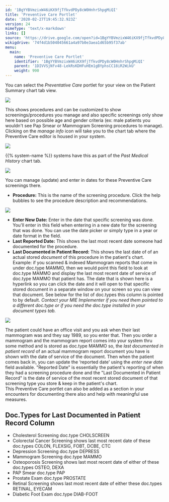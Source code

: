 ```yaml
---
id: '1BgYYBVmzixW46iKX9fjTfkvdPDy8cW0HnhrShpgMiQI'
title: 'Preventive Care Portlet'
date: '2020-02-27T19:45:32.923Z'
version: 24
mimeType: 'text/x-markdown'
links: []
source: 'https://drive.google.com/open?id=1BgYYBVmzixW46iKX9fjTfkvdPDy8cW0HnhrShpgMiQI'
wikigdrive: '74f4d1b504045661a4a97b0e3aea1d65b95f37ab'
menu:
  main:
    name: 'Preventive Care Portlet'
    identifier: '1BgYYBVmzixW46iKX9fjTfkvdPDy8cW0HnhrShpgMiQI'
    parent: '1DIVVSjNfv48-LekRsKDHFuHEm1gBYphsCC18iR2WikU'
    weight: 990
---
```

You can select the *Preventative Care* portlet for your view on the Patient Summary chart tab view.
  
![](../preventive-care-portlet.assets/a5268224eb93c0c132ff37c4494a49a4.png)  

This shows procedures and can be customized to show screenings/procedures you manage and also specific screenings only show here based on possible age and gender criteria (ex: male patients you wouldn't see Pap Smear or Mammogram Screening procedures to manage).  
Clicking on the *manage info* icon will take you to the chart tab where the Preventive Care editor is housed in your system.
  
![](../preventive-care-portlet.assets/4165539fc268bbcd927d3f8e59d882bb.png)  

{{% system-name %}} systems have this as part of the *Past Medical History* chart tab.
  
![](../preventive-care-portlet.assets/31992c882115f609b84d3e5db0adc4b0.png)  

You can manage (update) and enter in dates for these Preventive Care screenings there.
* <strong>Procedure:</strong> This is the name of the screening procedure. Click the help bubbles to see the procedure description and recommendations.
  
![](../preventive-care-portlet.assets/24043cc36c8046287809ec5adcc6a40d.png)  

* <strong>Enter New Date:</strong> Enter in the date that specific screening was done. You'll enter in this field when entering in a new date for the screening that was done. You can use the date picker or simply type in a year or date format in the field.
* <strong>Last Reported Date:</strong> This shows the last most recent date someone had documented for the procedure.
* <strong>Last Documented in Patient Record:</strong> This shows the last date of of an actual stored <em>document</em> of this procedure in the patient's chart. Example: if you scanned & indexed Mammogram reports that come in under doc.type MAMMO, then we would point this field to look at doc.type MAMMO and display the last most recent date of service of doc.type MAMMO that patient has. The date that is shown here is a hyperlink so you can click the date and it will open to that specific stored document in a separate window on your screen so you can view that document. See below for the list of doc.types this column is pointed to by default. <em>Contact your MIE Implementer if you need them pointed to a different doc.type or if you need the doc.type installed in your document types tab.</em>
  
![](../preventive-care-portlet.assets/ebae5e6dff4890156e447317c5b97932.png)  

The patient could have an office visit and you ask when their last mammogram was and they say 1989, so you enter that. Then you order a mammogram and the mammogram report comes into your system thru some method and is stored as doc.type MAMMO so, the *last documented in patient record* of an actual mammogram report document you have is shown with the date of service of the document. Then when the patient comes back in, you can update the ‘reported date' using the *enter new date* field available. "Reported Date" is essentially the patient's reporting of when they had a screening procedure done and the "Last Documented in Patient Record" is the date of service of the most recent stored document of that screening type you store & keep in the patient's chart.  
This Preventive Care portlet can also be added as a section in your encounters for documenting there also and help with meaningful use measures.
  
## Doc.Types for Last Documented in Patient Record Column  

* Cholesterol Screening doc.type CHOLSCREEN
* Colorectal Cancer Screening shows last most recent date of these doc.types COLON, FLEXSIG, FOBT, DCBE, CTC
* Depression Screening doc.type DEPRESS
* Mammogram Screening doc.type MAMMO
* Osteoporosis Screening shows last most recent date of either of these doc.types OSTEO, DEXA
* PAP Smear doc.type PAP
* Prostate Exam doc.type PROSTATE
* Retinal Screening shows last most recent date of either these doc.types RETINAL, EYECAM
* Diabetic Foot Exam doc.type DIAB-FOOT

